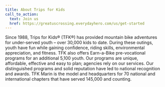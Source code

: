 ```yaml
---
title: About Trips for Kids
call_to_action:
  text: Join us
  href: https://greatuscrossing.everydayhero.com/us/get-started
---
```


Since 1988, Trips for Kids® (TFK®) has provided mountain bike adventures for under-served youth – over 30,000 kids to date.  During these outings, youth have fun while gaining confidence, riding skills, environmental appreciation, and fitness.  TFK also offers Earn-a-Bike pre-vocational programs for an additional 5,100 youth.  Our programs are unique, affordable, effective and easy to plan; agencies rely on our services. Our distinguished programs and solid reputation have led to national recognition and awards.  TFK Marin is the model and headquarters for 70 national and international chapters that have served 145,000 and counting.
